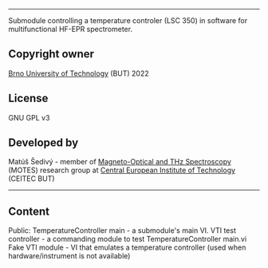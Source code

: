 ************************************************************************************************************
Submodule controlling a temperature controler (LSC 350) in software for multifunctional HF-EPR spectrometer.

## Copyright owner
[Brno University of Technology](https://www.vut.cz/en/) (BUT) 2022

## License
GNU GPL v3

## Developed by
Matúš Šedivý - member of [Magneto-Optical and THz Spectroscopy](https://spectroscopy.ceitec.cz/) (MOTES) research group at [Central European Institute of Technology](https://www.ceitec.cz/) (CEITEC BUT)


************************************************************************************************************
## Content
Public:
TemperatureController main - a submodule's main VI.
VTI test controller - a commanding module to test TemperatureController main.vi
Fake VTI module - VI that emulates a temperature controller (used when hardware/instrument is not available)
